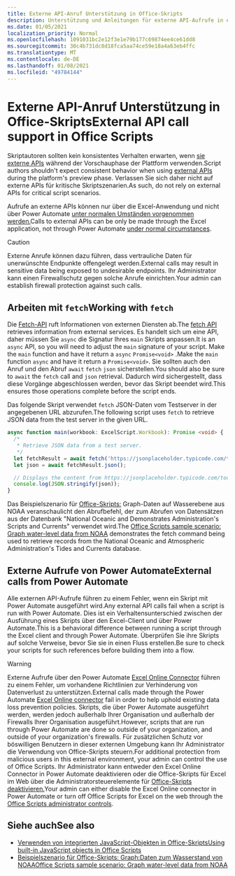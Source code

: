```yaml
---
title: Externe API-Anruf Unterstützung in Office-Skripts
description: Unterstützung und Anleitungen für externe API-Aufrufe in einem Office-Skript.
ms.date: 01/05/2021
localization_priority: Normal
ms.openlocfilehash: 1091031bc2e12f3e1e79b177c69874ee4ce61dd8
ms.sourcegitcommit: 30c4b731dc8d18fca5aa74ce59e18a4a63eb4ffc
ms.translationtype: MT
ms.contentlocale: de-DE
ms.lasthandoff: 01/08/2021
ms.locfileid: "49784144"
---
```

# <a name="external-api-call-support-in-office-scripts"></a><span data-ttu-id="903b1-103">Externe API-Anruf Unterstützung in Office-Skripts</span><span class="sxs-lookup"><span data-stu-id="903b1-103">External API call support in Office Scripts</span></span>

<span data-ttu-id="903b1-104">Skriptautoren sollten kein konsistentes Verhalten erwarten, wenn [sie externe APIs](https://developer.mozilla.org/docs/Web/API) während der Vorschauphase der Plattform verwenden.</span><span class="sxs-lookup"><span data-stu-id="903b1-104">Script authors shouldn't expect consistent behavior when using [external APIs](https://developer.mozilla.org/docs/Web/API) during the platform's preview phase.</span></span> <span data-ttu-id="903b1-105">Verlassen Sie sich daher nicht auf externe APIs für kritische Skriptszenarien.</span><span class="sxs-lookup"><span data-stu-id="903b1-105">As such, do not rely on external APIs for critical script scenarios.</span></span>

<span data-ttu-id="903b1-106">Aufrufe an externe APIs können nur über die Excel-Anwendung und nicht über Power Automate [unter normalen Umständen vorgenommen werden.](#external-calls-from-power-automate)</span><span class="sxs-lookup"><span data-stu-id="903b1-106">Calls to external APIs can be only be made through the Excel application, not through Power Automate [under normal circumstances](#external-calls-from-power-automate).</span></span>

> [!CAUTION]
> <span data-ttu-id="903b1-107">Externe Anrufe können dazu führen, dass vertrauliche Daten für unerwünschte Endpunkte offengelegt werden.</span><span class="sxs-lookup"><span data-stu-id="903b1-107">External calls may result in sensitive data being exposed to undesirable endpoints.</span></span> <span data-ttu-id="903b1-108">Ihr Administrator kann einen Firewallschutz gegen solche Anrufe einrichten.</span><span class="sxs-lookup"><span data-stu-id="903b1-108">Your admin can establish firewall protection against such calls.</span></span>

## <a name="working-with-fetch"></a><span data-ttu-id="903b1-109">Arbeiten mit `fetch`</span><span class="sxs-lookup"><span data-stu-id="903b1-109">Working with `fetch`</span></span>

<span data-ttu-id="903b1-110">Die [Fetch-API](https://developer.mozilla.org/docs/Web/API/Fetch_API) ruft Informationen von externen Diensten ab.</span><span class="sxs-lookup"><span data-stu-id="903b1-110">The [fetch API](https://developer.mozilla.org/docs/Web/API/Fetch_API) retrieves information from external services.</span></span> <span data-ttu-id="903b1-111">Es handelt sich um eine API, daher müssen Sie `async` die Signatur Ihres `main` Skripts anpassen.</span><span class="sxs-lookup"><span data-stu-id="903b1-111">It is an `async` API, so you will need to adjust the `main` signature of your script.</span></span> <span data-ttu-id="903b1-112">Make the `main` function and have it return a `async` `Promise<void>` .</span><span class="sxs-lookup"><span data-stu-id="903b1-112">Make the `main` function `async` and have it return a `Promise<void>`.</span></span> <span data-ttu-id="903b1-113">Sie sollten auch den Anruf und den Abruf `await` `fetch` `json` sicherstellen.</span><span class="sxs-lookup"><span data-stu-id="903b1-113">You should also be sure to `await` the `fetch` call and `json` retrieval.</span></span> <span data-ttu-id="903b1-114">Dadurch wird sichergestellt, dass diese Vorgänge abgeschlossen werden, bevor das Skript beendet wird.</span><span class="sxs-lookup"><span data-stu-id="903b1-114">This ensures those operations complete before the script ends.</span></span>

<span data-ttu-id="903b1-115">Das folgende Skript verwendet `fetch` JSON-Daten vom Testserver in der angegebenen URL abzurufen.</span><span class="sxs-lookup"><span data-stu-id="903b1-115">The following script uses `fetch` to retrieve JSON data from the test server in the given URL.</span></span>

```typescript
async function main(workbook: ExcelScript.Workbook): Promise <void> {
  /* 
   * Retrieve JSON data from a test server.
   */
  let fetchResult = await fetch('https://jsonplaceholder.typicode.com/todos/1');
  let json = await fetchResult.json();

  // Displays the content from https://jsonplaceholder.typicode.com/todos/1
  console.log(JSON.stringify(json));
}
```

<span data-ttu-id="903b1-116">Das Beispielszenario für [Office-Skripts:](../resources/scenarios/noaa-data-fetch.md) Graph-Daten auf Wasserebene aus NOAA veranschaulicht den Abrufbefehl, der zum Abrufen von Datensätzen aus der Datenbank "National Oceanic and Demonstrates Administration's Scripts and Currents" verwendet wird.</span><span class="sxs-lookup"><span data-stu-id="903b1-116">The [Office Scripts sample scenario: Graph water-level data from NOAA](../resources/scenarios/noaa-data-fetch.md) demonstrates the fetch command being used to retrieve records from the National Oceanic and Atmospheric Administration's Tides and Currents database.</span></span>

## <a name="external-calls-from-power-automate"></a><span data-ttu-id="903b1-117">Externe Aufrufe von Power Automate</span><span class="sxs-lookup"><span data-stu-id="903b1-117">External calls from Power Automate</span></span>

<span data-ttu-id="903b1-118">Alle externen API-Aufrufe führen zu einem Fehler, wenn ein Skript mit Power Automate ausgeführt wird.</span><span class="sxs-lookup"><span data-stu-id="903b1-118">Any external API calls fail when a script is run with Power Automate.</span></span> <span data-ttu-id="903b1-119">Dies ist ein Verhaltensunterschied zwischen der Ausführung eines Skripts über den Excel-Client und über Power Automate.</span><span class="sxs-lookup"><span data-stu-id="903b1-119">This is a behavioral difference between running a script through the Excel client and through Power Automate.</span></span> <span data-ttu-id="903b1-120">Überprüfen Sie ihre Skripts auf solche Verweise, bevor Sie sie in einen Fluss erstellen.</span><span class="sxs-lookup"><span data-stu-id="903b1-120">Be sure to check your scripts for such references before building them into a flow.</span></span>

> [!WARNING]
> <span data-ttu-id="903b1-121">Externe Aufrufe über den Power Automate [Excel Online Connector](/connectors/excelonlinebusiness) führen zu einem Fehler, um vorhandene Richtlinien zur Verhinderung von Datenverlust zu unterstützen.</span><span class="sxs-lookup"><span data-stu-id="903b1-121">External calls made through the Power Automate [Excel Online connector](/connectors/excelonlinebusiness) fail in order to help uphold existing data loss prevention policies.</span></span> <span data-ttu-id="903b1-122">Skripts, die über Power Automate ausgeführt werden, werden jedoch außerhalb Ihrer Organisation und außerhalb der Firewalls Ihrer Organisation ausgeführt.</span><span class="sxs-lookup"><span data-stu-id="903b1-122">However, scripts that are run through Power Automate are done so outside of your organization, and outside of your organization's firewalls.</span></span> <span data-ttu-id="903b1-123">Für zusätzlichen Schutz vor böswilligen Benutzern in dieser externen Umgebung kann Ihr Administrator die Verwendung von Office-Skripts steuern.</span><span class="sxs-lookup"><span data-stu-id="903b1-123">For additional protection from malicious users in this external environment, your admin can control the use of Office Scripts.</span></span> <span data-ttu-id="903b1-124">Ihr Administrator kann entweder den Excel Online Connector in Power Automate deaktivieren oder die Office-Skripts für Excel im Web über die Administratorsteuerelemente für [Office-Skripts deaktivieren.](/microsoft-365/admin/manage/manage-office-scripts-settings)</span><span class="sxs-lookup"><span data-stu-id="903b1-124">Your admin can either disable the Excel Online connector in Power Automate or turn off Office Scripts for Excel on the web through the [Office Scripts administrator controls](/microsoft-365/admin/manage/manage-office-scripts-settings).</span></span>

## <a name="see-also"></a><span data-ttu-id="903b1-125">Siehe auch</span><span class="sxs-lookup"><span data-stu-id="903b1-125">See also</span></span>

- [<span data-ttu-id="903b1-126">Verwenden von integrierten JavaScript-Objekten in Office-Skripts</span><span class="sxs-lookup"><span data-stu-id="903b1-126">Using built-in JavaScript objects in Office Scripts</span></span>](javascript-objects.md)
- [<span data-ttu-id="903b1-127">Beispielszenario für Office-Skripts: Graph:Daten zum Wasserstand von NOAA</span><span class="sxs-lookup"><span data-stu-id="903b1-127">Office Scripts sample scenario: Graph water-level data from NOAA</span></span>](../resources/scenarios/noaa-data-fetch.md)
